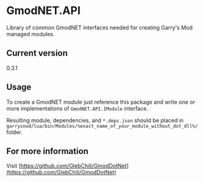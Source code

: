 # GmodNET.API

Library of common GmodNET interfaces needed for creating Garry's Mod managed modules.

## Current version

0.3.1

## Usage
 To create a GmodNET module just reference this package and write one or more implementations of `GmodNET.API.IModule` interface.

Resulting module, dependencies, and `*.deps.json` should be placed in `garrysnod/lua/bin/Modules/%exact_name_of_your_module_without_dot_dll%/` folder.

## For more information

Visit [https://github.com/GlebChili/GmodDotNet](https://github.com/GlebChili/GmodDotNet)
